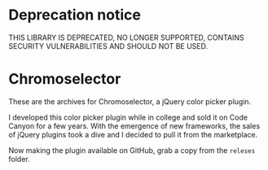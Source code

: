 # Deprecation notice
THIS LIBRARY IS DEPRECATED, NO LONGER SUPPORTED, CONTAINS SECURITY VULNERABILITIES AND SHOULD NOT BE USED.

# Chromoselector

These are the archives for Chromoselector, a jQuery color picker plugin.

I developed this color picker plugin while in college and sold it on Code Canyon for a few years. With the emergence of new frameworks, the sales of jQuery plugins took a dive and I decided to pull it from the marketplace.

Now making the plugin available on GitHub, grab a copy from the ```releses``` folder.
